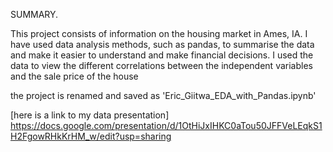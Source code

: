 SUMMARY.

This project consists of information on the housing market in Ames, IA.
I have used data analysis methods, such as pandas, to summarise the data and make it easier to understand and make financial decisions.
I used the data to view the different correlations between the independent variables and the sale price of the house

the project is renamed and saved  as 'Eric_Giitwa_EDA_with_Pandas.ipynb'

[here is a link to my data presentation]
https://docs.google.com/presentation/d/1OtHiJxIHKC0aTou50JFFVeLEqkS1H2FgowRHkKrHM_w/edit?usp=sharing
